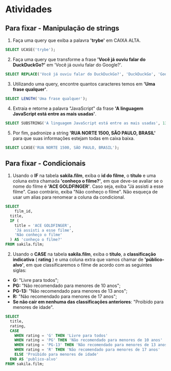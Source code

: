 # Atividades

## Para fixar - Manipulação de strings

1. Faça uma query que exiba a palavra **'trybe'** em CAIXA ALTA.

```sql
SELECT UCASE('trybe');
```

2. Faça uma query que transforme a frase **'Você já ouviu falar do DuckDuckGo?'** em 'Você já ouviu falar do Google?'.

```sql
SELECT REPLACE('Você já ouviu falar do DuckDuckGo?', 'DuckDuckGo', 'Google');
```

3. Utilizando uma query, encontre quantos caracteres temos em **'Uma frase qualquer'**.

```sql
SELECT LENGTH('Uma frase qualquer');
```

4. Extraia e retorne a palavra "JavaScript" da frase **'A linguagem JavaScript está entre as mais usadas'**.

```sql
SELECT SUBSTRING('A linguagem JavaScript está entre as mais usadas', 13, 10);
```

5. Por fim, padronize a string **'RUA NORTE 1500, SÃO PAULO, BRASIL'** para que suas informações estejam todas em caixa baixa.

```sql
SELECT LCASE('RUA NORTE 1500, SÃO PAULO, BRASIL');
```

## Para fixar - Condicionais

1. Usando o **IF** na tabela **sakila.film**, exiba o **id do filme**, o **título** e uma coluna extra chamada **'conheço o filme?'**, em que deve-se avaliar se o nome do filme é **'ACE GOLDFINGER'**. Caso seja, exiba "Já assisti a esse filme". Caso contrário, exiba "Não conheço o filme". Não esqueça de usar um alias para renomear a coluna da condicional.

```sql
SELECT
	film_id,
  title,
  IF (
    title = 'ACE GOLDFINGER',
    'Já assisti a esse filme',
    'Não conheço o filme'
  ) AS 'conheço o filme?'
FROM sakila.film;
```

2. Usando o **CASE** na tabela **sakila.film**, exiba o **título**, a **classificação indicativa** ( **rating** ) e uma coluna extra que vamos chamar de **'público-alvo'**, em que classificaremos o filme de acordo com as seguintes siglas:

* **G:** "Livre para todos";
* **PG:** "Não recomendado para menores de 10 anos";
* **PG-13:** "Não recomendado para menores de 13 anos";
* **R:** "Não recomendado para menores de 17 anos";
* **Se não cair em nenhuma das classificações anteriores**: "Proibido para menores de idade".

```sql
SELECT
  title,
  rating,
  CASE
    WHEN rating = 'G' THEN 'Livre para todos'
    WHEN rating = 'PG' THEN 'Não recomendado para menores de 10 anos'
    WHEN rating = 'PG-13' THEN 'Não recomendado para menores de 13 anos'
    WHEN rating = 'R' THEN 'Não recomendado para menores de 17 anos'
    ELSE 'Proibido para menores de idade'
  END AS 'publico-alvo'
FROM sakila.film;
```

